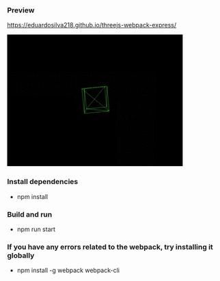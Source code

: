 ### Preview
https://eduardosilva218.github.io/threejs-webpack-express/

![](gif-preview.gif)

### Install dependencies
* npm install

### Build and run
* npm run start

### If you have any errors related to the webpack, try installing it globally
* npm install -g webpack webpack-cli